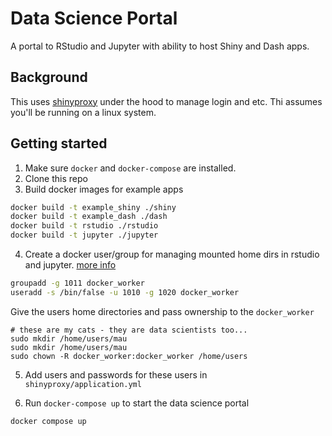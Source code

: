 # Data Science Portal

A portal to RStudio and Jupyter with ability to host Shiny and Dash apps. 

## Background

This uses [shinyproxy](https://www.shinyproxy.io/) under the hood to manage login and etc.  Thi assumes you'll be running on a linux system. 

## Getting started

1. Make sure `docker` and `docker-compose` are installed. 
2. Clone this repo
3. Build docker images for example apps

``` sh
docker build -t example_shiny ./shiny
docker build -t example_dash ./dash
docker build -t rstudio ./rstudio
docker build -t jupyter ./jupyter
```

4. Create a docker user/group for managing mounted home dirs in rstudio and jupyter. [more info](https://blog.stefanproell.at/2018/08/08/jupyter-docker-stacks-with-a-custom-user/)

``` sh
groupadd -g 1011 docker_worker
useradd -s /bin/false -u 1010 -g 1020 docker_worker
```

Give the users home directories and pass ownership to the `docker_worker`

```
# these are my cats - they are data scientists too...
sudo mkdir /home/users/mau
sudo mkdir /home/users/mau
sudo chown -R docker_worker:docker_worker /home/users
```

5. Add users and passwords for these users in `shinyproxy/application.yml`

4. Run `docker-compose up` to start the data science portal

``` sh
docker compose up
```


